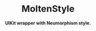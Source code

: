 <h1 align="center">
  <br>
  MoltenStyle
  <br>
</h1>
<h4 align="center">UIKit wrapper with Neumorphism style.</h4>
